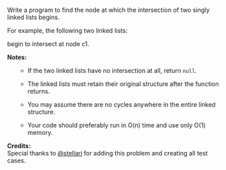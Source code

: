 
Write a program to find the node at which the intersection of two singly linked lists begins.

For example, the following two linked lists: 

begin to intersect at node c1.

**Notes:**
<ul>
- If the two linked lists have no intersection at all, return `null`.
- The linked lists must retain their original structure after the function returns. 
- You may assume there are no cycles anywhere in the entire linked structure.
- Your code should preferably run in O(n) time and use only O(1) memory.
</ul>


**Credits:**<br />Special thanks to [@stellari](https://oj.leetcode.com/discuss/user/stellari) for adding this problem and creating all test cases.
